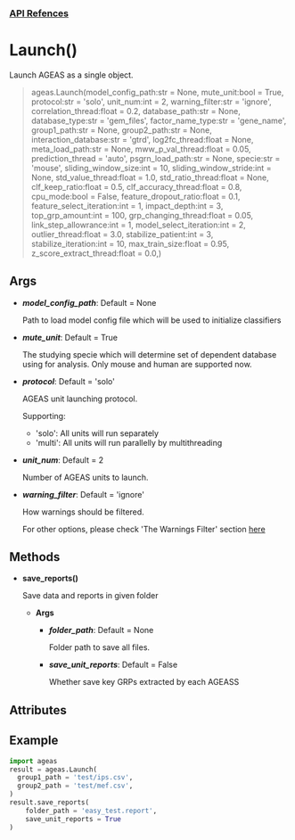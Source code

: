 ### [API Refences](https://nkmtmsys.github.io/Ageas/tutorial)


# Launch()
Launch AGEAS as a single object.
> ageas.Launch(model_config_path:str = None, mute_unit:bool = True, protocol:str = 'solo', unit_num:int = 2, warning_filter:str = 'ignore', correlation_thread:float = 0.2, database_path:str = None, database_type:str = 'gem_files', factor_name_type:str = 'gene_name', group1_path:str = None, group2_path:str = None, interaction_database:str = 'gtrd', log2fc_thread:float = None, meta_load_path:str = None, mww_p_val_thread:float = 0.05, prediction_thread = 'auto', psgrn_load_path:str = None, specie:str = 'mouse', sliding_window_size:int = 10, sliding_window_stride:int = None, std_value_thread:float = 1.0, std_ratio_thread:float = None, clf_keep_ratio:float = 0.5, clf_accuracy_thread:float = 0.8, cpu_mode:bool = False, feature_dropout_ratio:float = 0.1, feature_select_iteration:int = 1, impact_depth:int = 3, top_grp_amount:int = 100, grp_changing_thread:float = 0.05, link_step_allowrance:int = 1, model_select_iteration:int = 2, outlier_thread:float = 3.0, stabilize_patient:int = 3, stabilize_iteration:int = 10, max_train_size:float = 0.95, z_score_extract_thread:float = 0.0,)


## **Args**

+ **_model_config_path_**: Default = None

    Path to load model config file which will be used to initialize classifiers


+ **_mute_unit_**: Default = True

    The studying specie which will determine set of dependent database using for analysis. Only mouse and human are supported now.


+ **_protocol_**: Default = 'solo'

    AGEAS unit launching protocol.

    Supporting:
    - 'solo': All units will run separately
    - 'multi': All units will run parallelly by multithreading


+ **_unit_num_**: Default = 2

    Number of AGEAS units to launch.


+ **_warning_filter_**: Default = 'ignore'

    How warnings should be filtered.

    For other options, please check 'The Warnings Filter' section [here](https://docs.python.org/3/library/warnings.html#warning-filter)



## **Methods**


+ **save_reports()**

  Save data and reports in given folder

  + **Args**

    + **_folder_path_**: Default = None

        Folder path to save all files.


    + **_save_unit_reports_**: Default = False

        Whether save key GRPs extracted by each AGEASS


## **Attributes**



## **Example**
```python
import ageas
result = ageas.Launch(
  group1_path = 'test/ips.csv',
  group2_path = 'test/mef.csv',
)
result.save_reports(
	folder_path = 'easy_test.report',
	save_unit_reports = True
)
```
